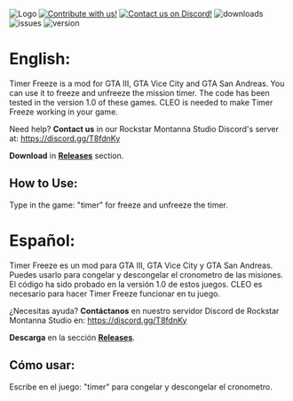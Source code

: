 ![Logo](https://cdn.discordapp.com/attachments/498670800123985949/529398590582423552/Timer_Freeze_Mod_III.VC.SA_Banner.png)
<a href="https://github.com/RockstarMontannaStudio/III.VC.SA.-CLEO-.Timer-Freeze/fork">
        <img src="https://img.shields.io/github/forks/RockstarMontannaStudio/III.VC.SA.-CLEO-.Timer-Freeze.svg?label=Contribute%20with%20us%21&style=social"
            alt="Contribute with us!"></a>
<a href="https://discord.gg/T8fdnKy">
        <img src="https://img.shields.io/discord/323291999778111488.svg?logo=discord"
            alt="Contact us on Discord!"></a>
![downloads](https://img.shields.io/github/downloads/RockstarMontannaStudio/III.VC.SA.-CLEO-.Timer-Freeze/total.svg?label=downloads)
![issues](https://img.shields.io/github/issues/RockstarMontannaStudio/III.VC.SA.-CLEO-.Timer-Freeze.svg)
![version](https://img.shields.io/badge/version-1.0-blue.svg?cacheSeconds=2592000)

# English:
Timer Freeze is a mod for GTA III, GTA Vice City and GTA San Andreas. You can use it to freeze and unfreeze the mission timer. The code has been tested in the version 1.0 of these games. CLEO is needed to make Timer Freeze working in your game.

Need help? **Contact us** in our Rockstar Montanna Studio Discord's server at:
https://discord.gg/T8fdnKy

**Download** in **[Releases](https://github.com/RockstarMontannaStudio/III.VC.SA.-CLEO-.Timer-Freeze/releases)** section.

## How to Use:
Type in the game: "timer" for freeze and unfreeze the timer.

# Español:
Timer Freeze es un mod para GTA III, GTA Vice City y GTA San Andreas. Puedes usarlo para congelar y descongelar el cronometro de las misiones. El código ha sido probado en la versión 1.0 de estos juegos. CLEO es necesario para hacer Timer Freeze funcionar en tu juego.

¿Necesitas ayuda? **Contáctanos** en nuestro servidor Discord de Rockstar Montanna Studio en:
https://discord.gg/T8fdnKy

**Descarga** en la sección **[Releases](https://github.com/RockstarMontannaStudio/III.VC.SA.-CLEO-.Timer-Freeze/releases)**.

## Cómo usar:
Escribe en el juego: "timer" para congelar y descongelar el cronometro.
